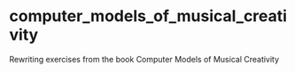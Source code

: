 computer_models_of_musical_creativity
=====================================

Rewriting exercises from the book Computer Models of Musical Creativity